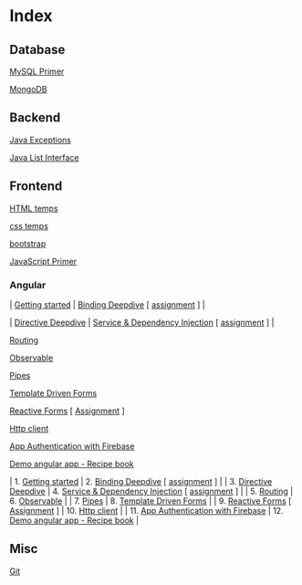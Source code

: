 <h1> Index </h1>

<h2>Database</h2>

[MySQL Primer](https://jaysiddhapura-eng.github.io/MySQL-Primer/) 

[MongoDB](https://jaysiddhapura-eng.github.io/MongoDB/)


<h2>Backend</h2>

[Java Exceptions](https://jaysiddhapura-eng.github.io/JavaExceptions/)

[Java List Interface](https://jaysiddhapura-eng.github.io/List/)


<h2>Frontend</h2>

[HTML temps](https://github.com/jaySiddhapura-eng/htmlTamplets)

[css temps](https://github.com/jaySiddhapura-eng/css)

[bootstrap](https://jaysiddhapura-eng.github.io/bootstrap/)

[JavaScript Primer](https://jaysiddhapura-eng.github.io/JavaScript-Notes/)


<h3>Angular</h3>

| [Getting started](https://github.com/jaySiddhapura-eng/angularCourse)             | [Binding Deepdive](https://github.com/jaySiddhapura-eng/AngularBindingsDeepDive) [ [assignment](https://github.com/jaySiddhapura-eng/ch5Assignment) ]                            |

| [Directive Deepdive](https://github.com/jaySiddhapura-eng/directive-deepdive-ch7) | [Service & Dependency Injection](https://github.com/jaySiddhapura-eng/angular-service-ch9) [ [assignment](https://github.com/jaySiddhapura-eng/angular-service-assignment-ch9) ] |





[Routing](https://github.com/jaySiddhapura-eng/routing-ch11)

[Observable](https://github.com/jaySiddhapura-eng/custom-observable-ch13)

[Pipes](https://github.com/jaySiddhapura-eng/pipe-ch17)

[Template Driven Forms](https://github.com/jaySiddhapura-eng/form-control-ch15)

[Reactive Forms](https://github.com/jaySiddhapura-eng/reactive-form-ch15) [ [Assignment](https://github.com/jaySiddhapura-eng/form-reactive-assignment-ch15) ]

[Http client](https://github.com/jaySiddhapura-eng/http-ch18)

[App Authentication with Firebase](https://github.com/jaySiddhapura-eng/authentication-ch20)

[Demo angular app - Recipe book](https://github.com/jaySiddhapura-eng/angularCourseProject)

| 1. [Getting started](https://github.com/jaySiddhapura-eng/angularCourse) | 2. [Binding Deepdive](https://github.com/jaySiddhapura-eng/AngularBindingsDeepDive) [ [assignment](https://github.com/jaySiddhapura-eng/ch5Assignment) ] |
| 3. [Directive Deepdive](https://github.com/jaySiddhapura-eng/directive-deepdive-ch7) | 4. [Service & Dependency Injection](https://github.com/jaySiddhapura-eng/angular-service-ch9) [ [assignment](https://github.com/jaySiddhapura-eng/angular-service-assignment-ch9) ] |
| 5. [Routing](https://github.com/jaySiddhapura-eng/routing-ch11) | 6. [Observable](https://github.com/jaySiddhapura-eng/custom-observable-ch13) |
| 7. [Pipes](https://github.com/jaySiddhapura-eng/pipe-ch17) | 8. [Template Driven Forms](https://github.com/jaySiddhapura-eng/form-control-ch15) |
| 9. [Reactive Forms](https://github.com/jaySiddhapura-eng/reactive-form-ch15) [ [Assignment](https://github.com/jaySiddhapura-eng/form-reactive-assignment-ch15) ] | 10. [Http client](https://github.com/jaySiddhapura-eng/http-ch18) |
| 11. [App Authentication with Firebase](https://github.com/jaySiddhapura-eng/authentication-ch20) | 12. [Demo angular app - Recipe book](https://github.com/jaySiddhapura-eng/angularCourseProject) |


<h2>Misc</h2>

[Git](https://jaysiddhapura-eng.github.io/Git-strategy/)













